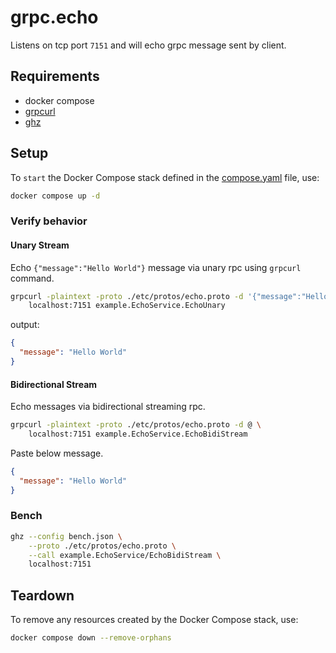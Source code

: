 # grpc.echo

Listens on tcp port `7151` and will echo grpc message sent by client.

## Requirements

- docker compose
- [grpcurl](https://github.com/fullstorydev/grpcurl)
- [ghz](https://ghz.sh/docs/install)

## Setup

To `start` the Docker Compose stack defined in the [compose.yaml](compose.yaml) file, use:

```bash
docker compose up -d
```

### Verify behavior

#### Unary Stream

Echo `{"message":"Hello World"}` message via unary rpc using `grpcurl` command.

```bash
grpcurl -plaintext -proto ./etc/protos/echo.proto -d '{"message":"Hello World"}' \
    localhost:7151 example.EchoService.EchoUnary
```

output:

```json
{
  "message": "Hello World"
}
```

#### Bidirectional Stream

Echo messages via bidirectional streaming rpc.

```bash
grpcurl -plaintext -proto ./etc/protos/echo.proto -d @ \
    localhost:7151 example.EchoService.EchoBidiStream
```

Paste below message.

```json
{
  "message": "Hello World"
}
```

### Bench

```bash
ghz --config bench.json \
    --proto ./etc/protos/echo.proto \
    --call example.EchoService/EchoBidiStream \
    localhost:7151
```

## Teardown

To remove any resources created by the Docker Compose stack, use:

```bash
docker compose down --remove-orphans
```

